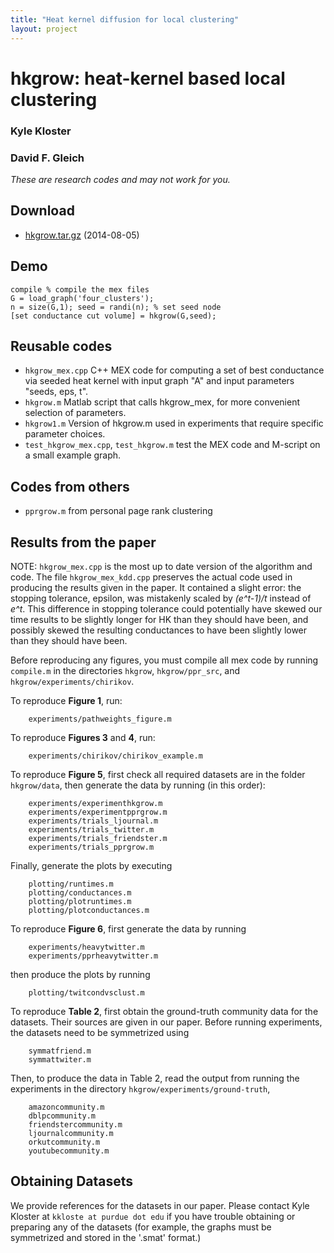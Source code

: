 ```yaml
---
title: "Heat kernel diffusion for local clustering"
layout: project
---
```


hkgrow: heat-kernel based local clustering
==========================================

### Kyle Kloster
### David F. Gleich

_These are research codes and may not work for you._

Download
--------

* [hkgrow.tar.gz](hkgrow.tar.gz) (2014-08-05)

Demo
--------
	compile % compile the mex files
	G = load_graph('four_clusters');
	n = size(G,1); seed = randi(n); % set seed node
	[set conductance cut volume] = hkgrow(G,seed);
    
Reusable codes
--------------

* `hkgrow_mex.cpp` C++ MEX code for computing a set of best conductance via seeded heat kernel with input graph "A" and input parameters "seeds, eps, t".
*  `hkgrow.m` Matlab script that calls hkgrow_mex, for more convenient selection of parameters.
*  `hkgrow1.m` Version of hkgrow.m used in experiments that require specific parameter choices.
*  `test_hkgrow_mex.cpp`,  `test_hkgrow.m` test the MEX code and M-script on a small example graph.


Codes from others
-----------------

* `pprgrow.m` from personal page rank clustering

Results from the paper
----------------------

NOTE: `hkgrow_mex.cpp` is the most up to date version of the algorithm and code. The file `hkgrow_mex_kdd.cpp` preserves the actual code used in producing the results given in the paper. It contained a slight error: the stopping tolerance, epsilon, was mistakenly scaled by *(e^t-1)/t* instead of *e^t*. This difference in stopping tolerance could potentially have skewed our time results to be slightly longer for HK than they should have been, and possibly skewed the resulting conductances to have been slightly lower than they should have been.


Before reproducing any figures, you must compile all mex code by running `compile.m` in the directories `hkgrow`, `hkgrow/ppr_src`, and `hkgrow/experiments/chirikov`.

To reproduce **Figure 1**, run:

		experiments/pathweights_figure.m

To reproduce **Figures 3** and **4**, run:

		experiments/chirikov/chirikov_example.m

To reproduce **Figure 5**, first check all required datasets are in the folder `hkgrow/data`, then generate the data by running (in this order):

		experiments/experimenthkgrow.m
		experiments/experimentpprgrow.m
		experiments/trials_ljournal.m
		experiments/trials_twitter.m
		experiments/trials_friendster.m
		experiments/trials_pprgrow.m
		
Finally, generate the plots by executing
		
		plotting/runtimes.m
		plotting/conductances.m
		plotting/plotruntimes.m
		plotting/plotconductances.m
		
To reproduce **Figure 6**, first generate the data by running

		experiments/heavytwitter.m
		experiments/pprheavytwitter.m

then produce the plots by running

		plotting/twitcondvsclust.m

To reproduce **Table 2**, first obtain the ground-truth community data for the datasets. Their sources are given in our paper. Before running experiments, the datasets need to be symmetrized using

		symmatfriend.m
		symmattwiter.m

Then, to produce the data in Table 2, read the output from running the experiments in the directory `hkgrow/experiments/ground-truth`,

		amazoncommunity.m
		dblpcommunity.m
		friendstercommunity.m
		ljournalcommunity.m
		orkutcommunity.m						
		youtubecommunity.m		
		
Obtaining Datasets
------------------

We provide references for the datasets in our paper. Please contact Kyle Kloster at `kkloste at purdue dot edu` if you have trouble obtaining or preparing any of the datasets (for example, the graphs must be symmetrized and stored in the '.smat' format.)

